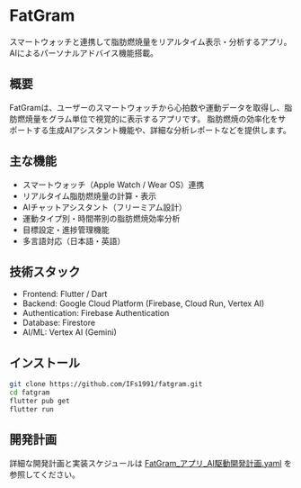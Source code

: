 # FatGram

スマートウォッチと連携して脂肪燃焼量をリアルタイム表示・分析するアプリ。AIによるパーソナルアドバイス機能搭載。

## 概要

FatGramは、ユーザーのスマートウォッチから心拍数や運動データを取得し、脂肪燃焼量をグラム単位で視覚的に表示するアプリです。
脂肪燃焼の効率化をサポートする生成AIアシスタント機能や、詳細な分析レポートなどを提供します。

## 主な機能

- スマートウォッチ（Apple Watch / Wear OS）連携
- リアルタイム脂肪燃焼量の計算・表示
- AIチャットアシスタント（フリーミアム設計）
- 運動タイプ別・時間帯別の脂肪燃焼効率分析
- 目標設定・進捗管理機能
- 多言語対応（日本語・英語）

## 技術スタック

- Frontend: Flutter / Dart
- Backend: Google Cloud Platform (Firebase, Cloud Run, Vertex AI)
- Authentication: Firebase Authentication
- Database: Firestore
- AI/ML: Vertex AI (Gemini)

## インストール

```bash
git clone https://github.com/IFs1991/fatgram.git
cd fatgram
flutter pub get
flutter run
```

## 開発計画

詳細な開発計画と実装スケジュールは [FatGram_アプリ_AI駆動開発計画.yaml](./FatGram_アプリ_AI駆動開発計画.yaml) を参照してください。
